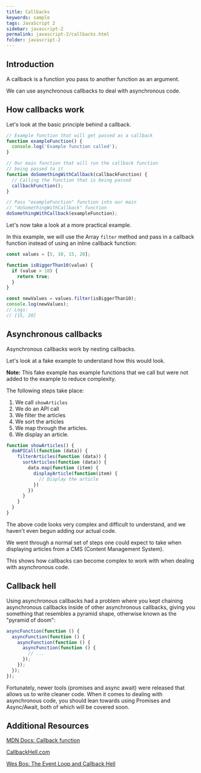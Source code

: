 ```yaml
---
title: Callbacks
keywords: sample
tags: JavaScript 2
sidebar: javascript-2
permalink: javascript-2/callbacks.html
folder: javascript-2
---
```


## Introduction

A callback is a function you pass to another function as an argument.

We can use asynchronous callbacks to deal with asynchronous code.

## How callbacks work

Let's look at the basic principle behind a callback.

```js
// Example function that will get passed as a callback
function exampleFunction() {
  console.log('Example function called');
}

// Our main function that will run the callback function
// being passed to it
function doSomethingWithCallback(callbackFunction) {
  // Calling the function that is being passed
  callbackFunction();
}

// Pass "exampleFunction" function into our main
// "doSomethingWithCallback" function
doSomethingWithCallback(exampleFunction);
```

Let's now take a look at a more practical example.

In this example, we will use the Array `filter` method and pass in a callback function instead of using an inline callback function:

```js
const values = [5, 10, 15, 20];

function isBiggerThan10(value) {
  if (value > 10) {
    return true;
  }
}

const newValues = values.filter(isBiggerThan10);
console.log(newValues);
// Logs:
// [15, 20]
```

## Asynchronous callbacks

Asynchronous callbacks work by nesting callbacks.

Let's look at a fake example to understand how this would look.

**Note:** This fake example has example functions that we call but were not added to the example to reduce complexity.

The following steps take place:

1. We call `showArticles`
2. We do an API call
3. We filter the articles
4. We sort the articles
5. We map through the articles.
6. We display an article.

```js
function showArticles() {
  doAPICall(function (data)) {
    filterArticles(function (data)) {
      sortArticles(function (data)) {
        data.map(function (item) {
          displayArticle(function(item) {
            // Display the article
          })
        })
      }
    }
  }
}
```

The above code looks very complex and difficult to understand, and we haven't even begun adding our actual code.

We went through a normal set of steps one could expect to take when displaying articles from a CMS (Content Management System).

This shows how callbacks can become complex to work with when dealing with asynchronous code.

## Callback hell

Using asynchronous callbacks had a problem where you kept chaining asynchronous callbacks inside of other asynchronous callbacks, giving you something that resembles a pyramid shape, otherwise known as the "pyramid of doom":

```js
asyncFunction(function () {
  asyncFunction(function () {
    asyncFunction(function () {
      asyncFunction(function () {
        // ...
      });
    });
  });
});
```

Fortunately, newer tools (promises and async await) were released that allows us to write cleaner code. When it comes to dealing with asynchronous code, you should lean towards using Promises and Async/Await, both of which will be covered soon.

## Additional Resources

[MDN Docs: Callback function](https://developer.mozilla.org/en-US/docs/Glossary/Callback_function)

[CallbackHell.com](http://callbackhell.com/)

[Wes Bos: The Event Loop and Callback Hell](https://wesbos.com/javascript/12-advanced-flow-control/66-the-event-loop-and-callback-hell)
